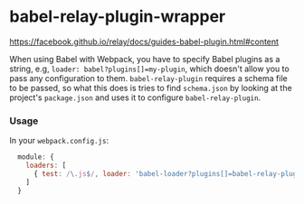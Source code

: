 # babel-relay-plugin-wrapper

https://facebook.github.io/relay/docs/guides-babel-plugin.html#content

When using Babel with Webpack, you have to specify Babel plugins as a string, e.g, `loader: babel?plugins[]=my-plugin`, which doesn't allow you to pass any configuration to them. `babel-relay-plugin` requires a schema file to be passed, so what this does is tries to find `schema.json` by looking at the project's `package.json` and uses it to configure `babel-relay-plugin`.

### Usage ###

In your `webpack.config.js`:

```js
  module: {
    loaders: [
      { test: /\.js$/, loader: 'babel-loader?plugins[]=babel-relay-plugin-wrapper' }
    ]
  }
```
